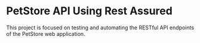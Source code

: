 # **PetStore API Using Rest Assured**
This project is focused on testing and automating the RESTful API endpoints of the PetStore web application.
